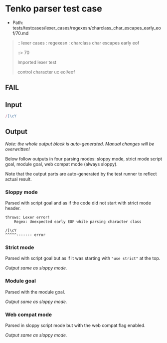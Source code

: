 # Tenko parser test case

- Path: tests/testcases/lexer_cases/regexesn/charclass_char_escapes_early_eof/70.md

> :: lexer cases : regexesn : charclass char escapes early eof
>
> ::> 70
>
> Imported lexer test
>
> control character uc eol/eof

## FAIL

## Input

`````js
/[\cY
`````

## Output

_Note: the whole output block is auto-generated. Manual changes will be overwritten!_

Below follow outputs in four parsing modes: sloppy mode, strict mode script goal, module goal, web compat mode (always sloppy).

Note that the output parts are auto-generated by the test runner to reflect actual result.

### Sloppy mode

Parsed with script goal and as if the code did not start with strict mode header.

`````
throws: Lexer error!
    Regex: Unexpected early EOF while parsing character class

/[\cY
^^^^^------- error
`````

### Strict mode

Parsed with script goal but as if it was starting with `"use strict"` at the top.

_Output same as sloppy mode._

### Module goal

Parsed with the module goal.

_Output same as sloppy mode._

### Web compat mode

Parsed in sloppy script mode but with the web compat flag enabled.

_Output same as sloppy mode._
